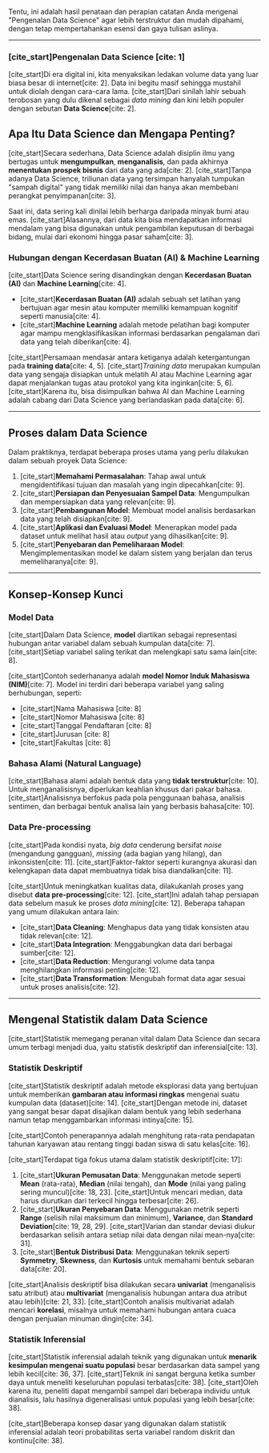 Tentu, ini adalah hasil penataan dan perapian catatan Anda mengenai "Pengenalan Data Science" agar lebih terstruktur dan mudah dipahami, dengan tetap mempertahankan esensi dan gaya tulisan aslinya.

***

### [cite_start]**Pengenalan Data Science** [cite: 1]

[cite_start]Di era digital ini, kita menyaksikan ledakan volume data yang luar biasa besar di internet[cite: 2]. Data ini begitu masif sehingga mustahil untuk diolah dengan cara-cara lama. [cite_start]Dari sinilah lahir sebuah terobosan yang dulu dikenal sebagai *data mining* dan kini lebih populer dengan sebutan **Data Science**[cite: 2].

## **Apa Itu Data Science dan Mengapa Penting?**

[cite_start]Secara sederhana, Data Science adalah disiplin ilmu yang bertugas untuk **mengumpulkan**, **menganalisis**, dan pada akhirnya **menentukan prospek bisnis** dari data yang ada[cite: 2]. [cite_start]Tanpa adanya Data Science, triliunan data yang tersimpan hanyalah tumpukan "sampah digital" yang tidak memiliki nilai dan hanya akan membebani perangkat penyimpanan[cite: 3].

Saat ini, data sering kali dinilai lebih berharga daripada minyak bumi atau emas. [cite_start]Alasannya, dari data kita bisa mendapatkan informasi mendalam yang bisa digunakan untuk pengambilan keputusan di berbagai bidang, mulai dari ekonomi hingga pasar saham[cite: 3].

### **Hubungan dengan Kecerdasan Buatan (AI) & Machine Learning**

[cite_start]Data Science sering disandingkan dengan **Kecerdasan Buatan (AI)** dan **Machine Learning**[cite: 4].
* [cite_start]**Kecerdasan Buatan (AI)** adalah sebuah set latihan yang bertujuan agar mesin atau komputer memiliki kemampuan kognitif seperti manusia[cite: 4].
* [cite_start]**Machine Learning** adalah metode pelatihan bagi komputer agar mampu mengklasifikasikan informasi berdasarkan pengalaman dari data yang telah diberikan[cite: 4].

[cite_start]Persamaan mendasar antara ketiganya adalah ketergantungan pada **training data**[cite: 4, 5]. [cite_start]*Training data* merupakan kumpulan data yang sengaja disiapkan untuk melatih AI atau Machine Learning agar dapat menjalankan tugas atau protokol yang kita inginkan[cite: 5, 6]. [cite_start]Karena itu, bisa disimpulkan bahwa AI dan Machine Learning adalah cabang dari Data Science yang berlandaskan pada data[cite: 6].

***

## **Proses dalam Data Science**

Dalam praktiknya, terdapat beberapa proses utama yang perlu dilakukan dalam sebuah proyek Data Science:
1.  [cite_start]**Memahami Permasalahan**: Tahap awal untuk mengidentifikasi tujuan dan masalah yang ingin dipecahkan[cite: 9].
2.  [cite_start]**Persiapan dan Penyesuaian Sampel Data**: Mengumpulkan dan mempersiapkan data yang relevan[cite: 9].
3.  [cite_start]**Pembangunan Model**: Membuat model analisis berdasarkan data yang telah disiapkan[cite: 9].
4.  [cite_start]**Aplikasi dan Evaluasi Model**: Menerapkan model pada dataset untuk melihat hasil atau *output* yang dihasilkan[cite: 9].
5.  [cite_start]**Penyebaran dan Pemeliharaan Model**: Mengimplementasikan model ke dalam sistem yang berjalan dan terus memeliharanya[cite: 9].

***

## **Konsep-Konsep Kunci**

### **Model Data**

[cite_start]Dalam Data Science, **model** diartikan sebagai representasi hubungan antar variabel dalam sebuah kumpulan data[cite: 7]. [cite_start]Setiap variabel saling terikat dan melengkapi satu sama lain[cite: 8].

[cite_start]Contoh sederhananya adalah **model Nomor Induk Mahasiswa (NIM)**[cite: 7]. Model ini terdiri dari beberapa variabel yang saling berhubungan, seperti:
* [cite_start]Nama Mahasiswa [cite: 8]
* [cite_start]Nomor Mahasiswa [cite: 8]
* [cite_start]Tanggal Pendaftaran [cite: 8]
* [cite_start]Jurusan [cite: 8]
* [cite_start]Fakultas [cite: 8]

### **Bahasa Alami (Natural Language)**

[cite_start]Bahasa alami adalah bentuk data yang **tidak terstruktur**[cite: 10]. Untuk menganalisisnya, diperlukan keahlian khusus dari pakar bahasa. [cite_start]Analisisnya berfokus pada pola penggunaan bahasa, analisis sentimen, dan berbagai bentuk analisa lain yang berbasis bahasa[cite: 10].

### **Data Pre-processing**

[cite_start]Pada kondisi nyata, *big data* cenderung bersifat *noise* (mengandung gangguan), *missing* (ada bagian yang hilang), dan inkonsisten[cite: 11]. [cite_start]Faktor-faktor seperti kurangnya akurasi dan kelengkapan data dapat membuatnya tidak bisa diandalkan[cite: 11].

[cite_start]Untuk meningkatkan kualitas data, dilakukanlah proses yang disebut **data pre-processing**[cite: 12]. [cite_start]Ini adalah tahap persiapan data sebelum masuk ke proses *data mining*[cite: 12]. Beberapa tahapan yang umum dilakukan antara lain:
* [cite_start]**Data Cleaning**: Menghapus data yang tidak konsisten atau tidak relevan[cite: 12].
* [cite_start]**Data Integration**: Menggabungkan data dari berbagai sumber[cite: 12].
* [cite_start]**Data Reduction**: Mengurangi volume data tanpa menghilangkan informasi penting[cite: 12].
* [cite_start]**Data Transformation**: Mengubah format data agar sesuai untuk proses analisis[cite: 12].

***

## **Mengenal Statistik dalam Data Science**

[cite_start]Statistik memegang peranan vital dalam Data Science dan secara umum terbagi menjadi dua, yaitu statistik deskriptif dan inferensial[cite: 13].

### **Statistik Deskriptif**

[cite_start]Statistik deskriptif adalah metode eksplorasi data yang bertujuan untuk memberikan **gambaran atau informasi ringkas** mengenai suatu kumpulan data (dataset)[cite: 14]. [cite_start]Dengan metode ini, dataset yang sangat besar dapat disajikan dalam bentuk yang lebih sederhana namun tetap menggambarkan informasi intinya[cite: 15].

[cite_start]Contoh penerapannya adalah menghitung rata-rata pendapatan tahunan karyawan atau rentang tinggi badan siswa di satu kelas[cite: 16].

[cite_start]Terdapat tiga fokus utama dalam statistik deskriptif[cite: 17]:
1.  [cite_start]**Ukuran Pemusatan Data**: Menggunakan metode seperti **Mean** (rata-rata), **Median** (nilai tengah), dan **Mode** (nilai yang paling sering muncul)[cite: 18, 23]. [cite_start]Untuk mencari median, data harus diurutkan dari terkecil hingga terbesar[cite: 26].
2.  [cite_start]**Ukuran Penyebaran Data**: Menggunakan metrik seperti **Range** (selisih nilai maksimum dan minimum), **Variance**, dan **Standard Deviation**[cite: 19, 28, 29]. [cite_start]Varian dan standar deviasi diukur berdasarkan selisih antara setiap nilai data dengan nilai mean-nya[cite: 31].
3.  [cite_start]**Bentuk Distribusi Data**: Menggunakan teknik seperti **Symmetry**, **Skewness**, dan **Kurtosis** untuk memahami bentuk sebaran data[cite: 20].

[cite_start]Analisis deskriptif bisa dilakukan secara **univariat** (menganalisis satu atribut) atau **multivariat** (menganalisis hubungan antara dua atribut atau lebih)[cite: 21, 33]. [cite_start]Contoh analisis multivariat adalah mencari **korelasi**, misalnya untuk memahami hubungan antara cuaca dengan penjualan minuman dingin[cite: 34].

### **Statistik Inferensial**

[cite_start]Statistik inferensial adalah teknik yang digunakan untuk **menarik kesimpulan mengenai suatu populasi** besar berdasarkan data sampel yang lebih kecil[cite: 36, 37]. [cite_start]Teknik ini sangat berguna ketika sumber daya untuk meneliti keseluruhan populasi terbatas[cite: 38]. [cite_start]Oleh karena itu, peneliti dapat mengambil sampel dari beberapa individu untuk dianalisis, lalu hasilnya digeneralisasi untuk populasi yang lebih besar[cite: 38].

[cite_start]Beberapa konsep dasar yang digunakan dalam statistik inferensial adalah teori probabilitas serta variabel random diskrit dan kontinu[cite: 38].
